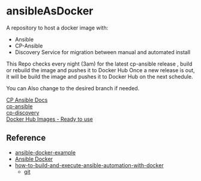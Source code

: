 # ansibleAsDocker

A repository to host a docker image with: 
* Ansible 
* CP-Ansible
* Discovery Service for migration between manual and automated install


This Repo checks every night (3am) for the latest cp-ansible release , build or rebuild the image and pushes it to Docker Hub
Once a new release is out, it will be build the image and pushes it to Docker Hub on the next schedule. 



You can Also change to the desired branch if needed. 

[CP Ansible Docs](https://docs.confluent.io/ansible/current/overview.html)  
[cp-ansible](https://github.com/confluentinc/cp-ansible)  
[cp-discovery](https://github.com/confluentinc/cp-discovery)  
[Docker Hub Images - Ready to use](https://hub.docker.com/r/mosheblumberg/mosheblumbergansible)   


## Reference  

* [ansible-docker-example](https://github.com/ChristopherJHart/ansible-docker-example/tree/main)
* [Ansible Docker](https://hackmd.io/@the-ansible-book/B1y5tXers)
* [how-to-build-and-execute-ansible-automation-with-docker](https://www.cbtnuggets.com/blog/technology/devops/how-to-build-and-execute-ansible-automation-with-docker)
  * [git](https://www.cbtnuggets.com/blog/technology/devops/how-to-build-and-execute-ansible-automation-with-docker)





